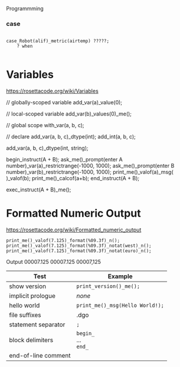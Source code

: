 Programmming

### case

```Diego

case_Robot(alif)_metric(airtemp) ?????;
    ? when


```

# Variables

https://rosettacode.org/wiki/Variables


// globally-scoped variable
add_var(a)_value(0);

// local-scoped variable
add_var(b)_values(0)_me();

// global scope
with_var(a, b, c);

// declare
add_var(a, b, c)_dtype(int);
add_int(a, b, c);



add_var(a, b, c)_dtype(int, string);


begin_instruct(A + B);
    ask_me()_prompt(enter A number)_var(a)_restrictrange(-1000, 1000);
    ask_me()_prompt(enter B number)_var(b)_restrictrange(-1000, 1000);
    print_me()_valof(a)_msg( )_valof(b);
    print_me()_calcof(a+b);
end_instruct(A + B);

exec_instruct(A + B)_me();

# Formatted Numeric Output

https://rosettacode.org/wiki/Formatted_numeric_output

```Diego
print_me()_valof(7.125)_format(%09.3f)_n();
print_me()_valof(7.125)_format(%09.3f)_notat(west)_n();
print_me()_valof(7.125)_format(%09.3f)_notat(euro)_n();
```
Output
00007.125
00007.125
00007,125



| Test | Example |
|---|---|
| show version | `print_version()_me();` |
| implicit prologue | _none_ |
| hello world | `print_me()_msg(Hello World!);` |
| file suffixes | .dgo |
| statement separator | `;` |
| block delimiters | `begin_`<br>...<br>`end_` |
| end-of-line comment | 










